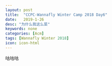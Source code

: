 ```yaml
---
layout: post
title:  "CCPC-Wannafly Winter Camp 2018 Day6"
date:   2019-1-26
desc: "为什么我这么菜"
keywords: none
categories: [Acm]
tags: [Wannafly Winter 2018]
icon: icon-html
---
```


咕咕咕